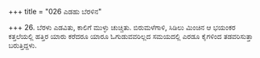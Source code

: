 +++
title = "026 ಎಡಹು ಬೆರಳಿನ"

+++
26. ಬೆರಳು ಎಡವಿತು, ಕಾಲಿಗೆ ಮುಳ್ಳು ಚುಚ್ಚಿತು. ಬಿರುಮಳೆಗಾಳಿ, ಸಿಡಿಲು ಮಿಂಚಿನ ಆ ಭಯಂಕರ ಕತ್ತಲೆಯಲ್ಲಿ ಹತ್ತಿರ ಯಾರು ಕರೆದರೂ ಯಾರೂ ಓಗುಡುವವರಿಲ್ಲದ ಸಮಯದಲ್ಲಿ ಎರಡೂ ಕೈಗಳಿಂದ ತಡವರಿಸುತ್ತಾ ಬರುತ್ತಿದ್ದಳು.